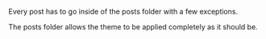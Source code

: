 Every post has to go inside of the posts folder with a few exceptions.

The posts folder allows the theme to be applied completely as it should be.